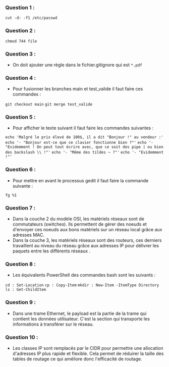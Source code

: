 ### Question 1 : 

`cut -d: -f1 /etc/passwd`

### Question 2 : 

`chmod 744 file`

### Question 3 : 

- On doit ajouter une règle dans le fichier.gitignore qui est `*.pdf`

### Question 4 :

- Pour fusionner les branches main et test_valide il faut faire ces commandes :

`git checkout main`
`git merge test_valide`

### Question 5 :

- Pour afficher le texte suivant il faut faire les commandes suivantes :

`echo 'Malgré le prix élevé de 100$, il a dit "Bonjour !" au vendeur :'`
`echo '- "Bonjour est-ce que ce clavier fonctionne bien ?"'`
`echo '- "Evidemment ! On peut tout écrire avec, que ce soit des pipe | ou bien des backslash \\ !"'`
`echo '- "Même des tildes ~ ?"'`
`echo '- "Evidemment !"'`

### Question 6 :

- Pour mettre en avant le processus gedit il faut faire la commande suivante :

`fg %1`

### Question 7 :

- Dans la couche 2 du modèle OSI, les matériels réseaux sont de commutateurs (switches). Ils permettent de gérer des noeuds et d'envoyer ces noeuds aux bons matériels sur un réseau local grâce aux adresses MAC. 
- Dans la couche 3, les matériels réseaux sont des routeurs, ces derniers travaillent au niveau du réseau grâce aux adresses IP pour délivrer les paquets entre les différents réseaux . 

### Question 8 :

- Les équivalents PowerShell des commandes bash sont les suivants :

`cd : Set-Location`
`cp : Copy-Item`
`mkdir : New-Item -ItemType Directory`
`ls : Get-ChildItem`

### Question 9 :

- Dans une trame Ethernet, le payload est la partie de la trame qui contient les données utilisateur. C'est la section qui transporte les informations à transférer sur le réseau.

### Question 10 :

- Les classes IP sont remplacés par le CIDR pour permettre une allocation d'adresses IP plus rapide et flexible. Cela permet de réduirer la taille des tables de routage ce qui améliore donc l'efficacité de routage.
